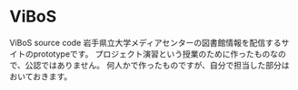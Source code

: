 # ViBoS
ViBoS source code
岩手県立大学メディアセンターの図書館情報を配信するサイトのprototypeです。
プロジェクト演習という授業のために作ったものなので、公認ではありません。
何人かで作ったものですが、自分で担当した部分はおいておきます。
